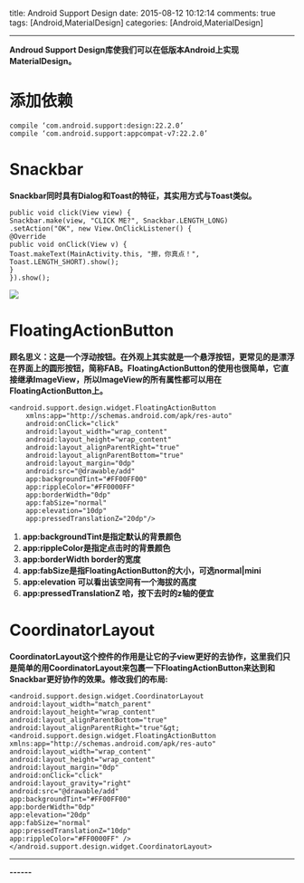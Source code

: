 title: Android Support Design
date: 2015-08-12 10:12:14
comments: true
tags: [Android,MaterialDesign]
categories: [Android,MaterialDesign]

---
**Androud Support Design库使我们可以在低版本Android上实现MaterialDesign。**
# 添加依赖 #
    compile ‘com.android.support:design:22.2.0’
    compile ‘com.android.support:appcompat-v7:22.2.0’

# Snackbar #
**Snackbar同时具有Dialog和Toast的特征，其实用方式与Toast类似。**
  
    public void click(View view) {
    Snackbar.make(view, "CLICK ME?", Snackbar.LENGTH_LONG)
    .setAction("OK", new View.OnClickListener() {
    @Override
    public void onClick(View v) {
    Toast.makeText(MainActivity.this, "擦，你真点！",
    Toast.LENGTH_SHORT).show();
    }
    }).show();

![](http://img.blog.csdn.net/20150711231918653)

# FloatingActionButton #
**顾名思义：这是一个浮动按钮。在外观上其实就是一个悬浮按钮，更常见的是漂浮在界面上的圆形按钮，简称FAB。FloatingActionButton的使用也很简单，它直接继承ImageView，所以ImageView的所有属性都可以用在FloatingActionButton上。**
  
    <android.support.design.widget.FloatingActionButton
        xmlns:app="http://schemas.android.com/apk/res-auto"
        android:onClick="click"
        android:layout_width="wrap_content"
        android:layout_height="wrap_content"
        android:layout_alignParentRight="true"
        android:layout_alignParentBottom="true"
        android:layout_margin="0dp"
        android:src="@drawable/add"
        app:backgroundTint="#FF00FF00"
        app:rippleColor="#FF0000FF"
        app:borderWidth="0dp"
        app:fabSize="normal"
        app:elevation="10dp"
        app:pressedTranslationZ="20dp"/>

1. **app:backgroundTint是指定默认的背景颜色**
2. **app:rippleColor是指定点击时的背景颜色**
3. **app:borderWidth border的宽度**
4. **app:fabSize是指FloatingActionButton的大小，可选normal|mini**
5. **app:elevation 可以看出该空间有一个海拔的高度**
6. **app:pressedTranslationZ 哈，按下去时的z轴的便宜**

# CoordinatorLayout #
**CoordinatorLayout这个控件的作用是让它的子view更好的去协作，这里我们只是简单的用CoordinatorLayout来包裹一下FloatingActionButton来达到和Snackbar更好协作的效果。修改我们的布局:**

    <android.support.design.widget.CoordinatorLayout
    android:layout_width="match_parent"
    android:layout_height="wrap_content"
    android:layout_alignParentBottom="true"
    android:layout_alignParentRight="true"&gt;
    <android.support.design.widget.FloatingActionButton
    xmlns:app="http://schemas.android.com/apk/res-auto"
    android:layout_width="wrap_content"
    android:layout_height="wrap_content"
    android:layout_margin="0dp"
    android:onClick="click"
    android:layout_gravity="right"
    android:src="@drawable/add"
    app:backgroundTint="#FF00FF00"
    app:borderWidth="0dp"
    app:elevation="20dp"
    app:fabSize="normal"
    app:pressedTranslationZ="10dp"
    app:rippleColor="#FF0000FF" />
    </android.support.design.widget.CoordinatorLayout>




---
**------**